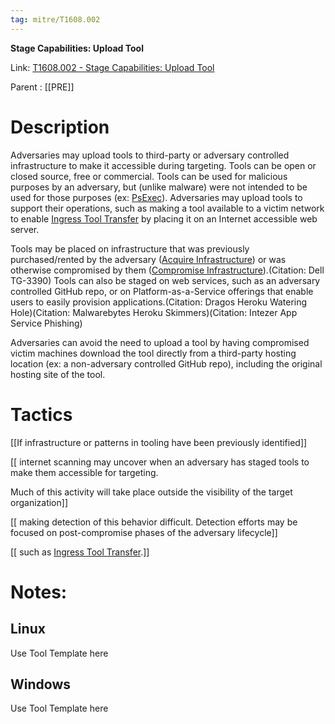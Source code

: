 ```yaml
---
tag: mitre/T1608.002
---
```


**Stage Capabilities: Upload Tool**

Link: [T1608.002 - Stage Capabilities: Upload Tool](https://attack.mitre.org/techniques/T1608/002)

Parent : [[PRE]]


# Description

Adversaries may upload tools to third-party or adversary controlled infrastructure to make it accessible during targeting. Tools can be open or closed source, free or commercial. Tools can be used for malicious purposes by an adversary, but (unlike malware) were not intended to be used for those purposes (ex: [PsExec](https://attack.mitre.org/software/S0029)). Adversaries may upload tools to support their operations, such as making a tool available to a victim network to enable [Ingress Tool Transfer](https://attack.mitre.org/techniques/T1105) by placing it on an Internet accessible web server.

Tools may be placed on infrastructure that was previously purchased/rented by the adversary ([Acquire Infrastructure](https://attack.mitre.org/techniques/T1583)) or was otherwise compromised by them ([Compromise Infrastructure](https://attack.mitre.org/techniques/T1584)).(Citation: Dell TG-3390) Tools can also be staged on web services, such as an adversary controlled GitHub repo, or on Platform-as-a-Service offerings that enable users to easily provision applications.(Citation: Dragos Heroku Watering Hole)(Citation: Malwarebytes Heroku Skimmers)(Citation: Intezer App Service Phishing)

Adversaries can avoid the need to upload a tool by having compromised victim machines download the tool directly from a third-party hosting location (ex: a non-adversary controlled GitHub repo), including the original hosting site of the tool.

# Tactics


[[If infrastructure or patterns in tooling have been previously identified]]

[[ internet scanning may uncover when an adversary has staged tools to make them accessible for targeting.

Much of this activity will take place outside the visibility of the target organization]]

[[ making detection of this behavior difficult. Detection efforts may be focused on post-compromise phases of the adversary lifecycle]]

[[ such as [Ingress Tool Transfer](https://attack.mitre.org/techniques/T1105).]]


# Notes:

## Linux

Use Tool Template here

## Windows

Use Tool Template here